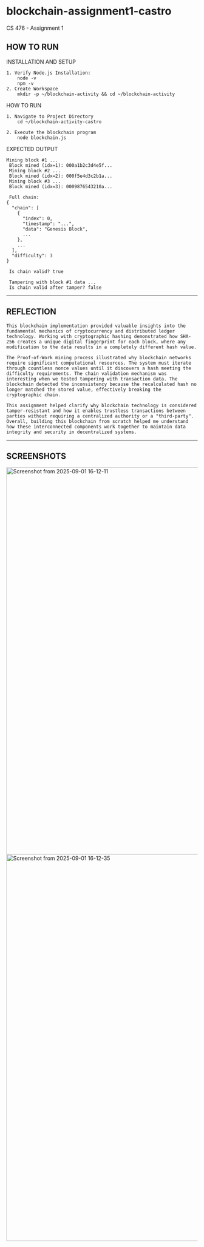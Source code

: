 # blockchain-assignment1-castro
CS 476 - Assignment 1


HOW TO RUN
-------------------------------------------------------------------------------------

INSTALLATION AND SETUP
	
	1. Verify Node.js Installation:
		node -v
		npm -v
	2. Create Workspace
		mkdir -p ~/blockchain-activity && cd ~/blockchain-activity
	
HOW TO RUN

	1. Navigate to Project Directory
		cd ~/blockchain-activity-castro
		
	2. Execute the blockchain program
		node blockchain.js

EXPECTED OUTPUT

	Mining block #1 ...
	 Block mined (idx=1): 000a1b2c3d4e5f...
	 Mining block #2 ...
	 Block mined (idx=2): 000f5e4d3c2b1a...
	 Mining block #3 ...
	 Block mined (idx=3): 0009876543210a...
	
	 Full chain:
	{
	  "chain": [
	    {
	      "index": 0,
	      "timestamp": "...",
	      "data": "Genesis Block",
	      ...
	    },
	    ...
	  ],
	  "difficulty": 3
	}
	
	 Is chain valid? true
	
	 Tampering with block #1 data ...
	 Is chain valid after tamper? false

-------------------------------------------------------------------------------------

REFLECTION
-------------------------------------------------------------------------------------

	This blockchain implementation provided valuable insights into the fundamental mechanics of cryptocurrency and distributed ledger technology. Working with cryptographic hashing demonstrated how SHA-256 creates a unique digital fingerprint for each block, where any modification to the data results in a completely different hash value. 
	
	The Proof-of-Work mining process illustrated why blockchain networks require significant computational resources. The system must iterate through countless nonce values until it discovers a hash meeting the difficulty requirements. The chain validation mechanism was interesting when we tested tampering with transaction data. The blockchain detected the inconsistency because the recalculated hash no longer matched the stored value, effectively breaking the cryptographic chain. 
	
	This assignment helped clarify why blockchain technology is considered tamper-resistant and how it enables trustless transactions between parties without requiring a centralized authority or a "third-party". Overall, building this blockchain from scratch helped me understand how these interconnected components work together to maintain data integrity and security in decentralized systems.

-------------------------------------------------------------------------------------

SCREENSHOTS
-------------------------------------------------------------------------------------

<img width="1906" height="1020" alt="Screenshot from 2025-09-01 16-12-11" src="https://github.com/user-attachments/assets/d153eb04-d9a4-4059-855d-f3f01a6751f9" />
<img width="1906" height="1020" alt="Screenshot from 2025-09-01 16-12-35" src="https://github.com/user-attachments/assets/5daeb738-f78f-45aa-99a1-9f240773ddbe" />


